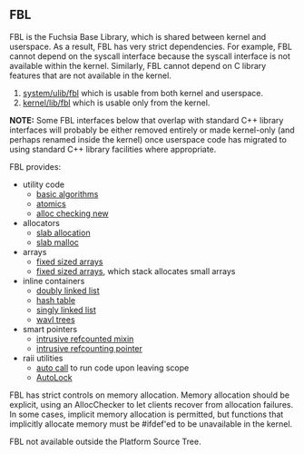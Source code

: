 ## FBL

FBL is the Fuchsia Base Library, which is shared between kernel and userspace.
As a result, FBL has very strict dependencies.  For example, FBL cannot depend
on the syscall interface because the syscall interface is not available within
the kernel.  Similarly, FBL cannot depend on C library features that are not
available in the kernel.

1. [system/ulib/fbl](.) which is usable from both
   kernel and userspace.
2. [kernel/lib/fbl](../../../kernel/lib/fbl) which is usable only from
    the kernel.

**NOTE:** Some FBL interfaces below that overlap with standard C++ library
interfaces will probably be either removed entirely or made kernel-only (and
perhaps renamed inside the kernel) once userspace code has migrated to using
standard C++ library facilities where appropriate.

FBL provides:

- utility code
  - [basic algorithms](include/fbl/algorithm.h)
  - [atomics](include/fbl/atomic.h)
  - [alloc checking new](include/fbl/alloc_checker.h)
- allocators
  - [slab allocation](include/fbl/slab_allocator.h)
  - [slab malloc](include/fbl/slab_malloc.h)
- arrays
  - [fixed sized arrays](include/fbl/array.h)
  - [fixed sized arrays](../kernel/lib/fbl/include/fbl/inline_array.h),
    which stack allocates small arrays
- inline containers
  - [doubly linked list](include/fbl/intrusive_double_list.h)
  - [hash table](include/fbl/intrusive_hash_table.h)
  - [singly linked list](include/fbl/intrusive_single_list.h)
  - [wavl trees](include/fbl/intrusive_wavl_tree.h)
- smart pointers
  - [intrusive refcounted mixin](include/fbl/ref_counted.h)
  - [intrusive refcounting pointer](include/fbl/ref_ptr.h)
- raii utilities
  - [auto call](include/fbl/auto_call.h) to run
    code upon leaving scope
  - [AutoLock](include/fbl/auto_lock.h)

FBL has strict controls on memory allocation.  Memory allocation should be
explicit, using an AllocChecker to let clients recover from allocation
failures.  In some cases, implicit memory allocation is permitted, but
functions that implicitly allocate memory must be #ifdef'ed to be unavailable
in the kernel.

FBL not available outside the Platform Source Tree.
